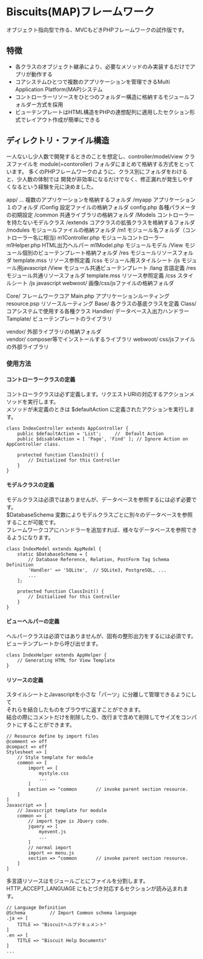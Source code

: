 # Biscuits(MAP)フレームワーク

オブジェクト指向型で作る、MVCもどきPHPフレームワークの試作版です。

## 特徴

* 各クラスのオブジェクト継承により、必要なメソッドのみ実装するだけでアプリが動作する
* コアシステムひとつで複数のアプリケーションを管理できるMulti Application Platform(MAP)システム
* コントローラーリソースをひとつのフォルダー構造に格納するモジュールフォルダー方式を採用
* ビューテンプレートはHTML構造をPHPの連想配列に適用したセクション形式でレイアウト作成が簡単にできる

## ディレクトリ・ファイル構造

一人ないし少人数で開発するときのことを想定し、controller/model/view クラスファイルを
module(=contoroller) フォルダにまとめて格納する方式をとっています。
多くのPHPフレームワークのように、クラス別にフォルダをわけると、少人数の体制では
開発が非効率になるだけでなく、修正漏れが発生しやすくなるという経験を元に決めました。

app/ … 複数のアプリケーションを格納するフォルダ
    /myapp     アプリケーション１のフォルダ
        /Config    設定ファイルの格納フォルダ
            config.php  各種パラメータの初期設定
        /common    共通ライブラリの格納フォルダ
        /Models    コントローラーを持たないモデルクラス
        /extends   コアクラスの拡張クラスを格納するフォルダ
        /modules   モジュールファイルの格納フォルダ
            /m1    モジュール名フォルダ（コントローラー名に相当)
                m1Controller.php    モジュールコントローラー
                m1Helper.php        HTML出力ヘルパー
                m1Model.php         モジュールモデル
                /View   モジュール個別のビューテンプレート格納フォルダ
                /res    モジュールリソースフォルダ
                    template.mss    リソース参照定義
                    /css    モジュール用スタイルシート
                    /js     モジュール用javascript
        /View       モジュール共通ビューテンプレート
            /lang   言語定義
            /res    モジュール共通リソースフォルダ
                template.mss    リソース参照定義
                /css    スタイルシート
                /js     javascript
        webwoot/     画像/css/jsファイルの格納フォルダ

Core/   フレームワークコア
    Main.php        アプリケーションルーティング
    resource.psp    リソースルーティング
    Base/           各クラスの基底クラスを定義
    Class/          コアシステムで使用する各種クラス
    Handler/        データベース入出力ハンドラー
    Tamplate/       ビューテンプレートのライブラリ

vendor/             外部ライブラリの格納フォルダ    
    vendor/         composer等でインストールするライブラリ
    webwoot/        css/jsファイルの外部ライブラリ

### 使用方法

#### コントローラークラスの定義

コントローラクラスは必ず定義します。リクエストURIの対応するアクションメソッドを実行します。  
メソッドが未定義のときは $defaultAction に定義されたアクションを実行します。  

```
class IndexController extends AppController {
	public $defaultAction = 'List';		//  Default Action
	public $disableAction = [ 'Page', 'Find' ];	// Ignore Action on AppController class.

	protected function ClassInit() {
        // Initialized for this Controller
	}
}
```

#### モデルクラスの定義

モデルクラスは必須ではありませんが、データベースを参照するには必ず必要です。  
$DatabaseSchema 変数によりモデルクラスごとに別々のデータベースを参照することが可能です。  
フレームワークコアにハンドラーを追加すれば、様々なデータベースを参照できるようになります。  

```
class IndexModel extends AppModel {
    static $DatabaseSchema = [
        // Database Reference, Relation, PostForm Tag Schema Definition
        'Handler' => 'SQLite',  // SQLite3, PostgreSQL, ...
        ...
    ];

    protected function ClassInit() {
        // Initialized for this Controller
    }
}
```

#### ビューヘルパーの定義

ヘルパークラスは必須ではありませんが、固有の整形出力をするには必須です。  
ビューテンプレートから呼び出せます。  

```
class IndexHelper extends AppHelper {
    // Generating HTML for View Template
}
```


#### リソースの定義

スタイルシートとJavascriptを小さな「パーツ」に分離して管理できるようにして  
それらを結合したものをブラウザに返すことができます。  
結合の際にコメントだけを削除したり、改行まで含めて削除してサイズをコンパクトにすることができます。  

```
// Resource define by import files
@comment => off
@compact => off
Stylesheet => [
    // Style template for module
    common => [
        import => [
            mystyle.css
            ...
        ]
        section => ^common       // invoke parent section resource.
    ]
]
Javascript => [
    // Javascript template for module
    common => [
        // import type is JQuery code.
        jquery => [
            myevent.js
            ...
        ]
        // normal import
        import => menu.js
        section => ^common       // invoke parent section resource.
    ]
]
```

多言語リソースはモジュールごとにファイルを分割します。  
HTTP_ACCEPT_LANGUAGE にもとづき対応するセクションが読み込まれます。  

```
// Language Definition
@Schema         // Import Common schema language
.ja => [
    TITLE => "Biscuitヘルプドキュメント"
]
.en => [
    TITLE => "Biscuit Help Documents"
]
...
```
